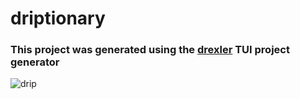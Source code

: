 # driptionary

### This project was generated using the [drexler](https://github.com/gzipChrist/drexler/) TUI project generator

![drip](https://user-images.githubusercontent.com/11764379/221460627-926ad1a1-bac5-47c4-8086-d6dc74d0996f.gif)
